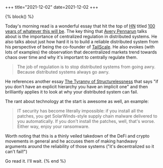 +++
title="2021-12-02"
date=2021-12-02
+++

{% block() %} 

Today's morning read is a wonderful essay that hit the top of
[HN](https://news.ycombinator.com/item?id=29416606) titled [100 years of
whatever this will be](https://apenwarr.ca/log/20211201). The key thing that
[Avery Pennarun](https://www.linkedin.com/in/apenwarr/) talks about is the
importance of centralized regulation in distributed systems. He also talks
about just how hard it is to build a reliable distributed system from his
perspective of being the co-founder of [TailScale](https://tailscale.com/). He
also evokes (with lots of examples) the observation that decentralized markets
trend towards chaos over time and why it's important to centrally regulate
them.

> The job of regulation is to stop distributed systems from going awry.
> Because distributed systems always go awry.

He references another essay [The Tyranny of
Structurelessness](https://www.jofreeman.com/joreen/tyranny.htm) that says
"if you don't have an explicit hierarchy you have an implicit one" and then
brilliantly applies it to look at why your distributed system can fail.

The rant about technology at the start is awesome as well, an example:

> IT security has become literally impossible: if you install all the patches,
> you get SolarWinds-style supply chain malware delivered to you
> automatically.  If you don't install the patches, well, that's worse. Either
> way, enjoy your ransomware. 

Worth noting that this is a thinly veiled takedown of the DeFi and crypto
movements in general and he accuses them of making handwavy arguments around
the reliability of those systems ("it's decentralized so it can't fail!")

Go read it. I'll wait.
{% end %}